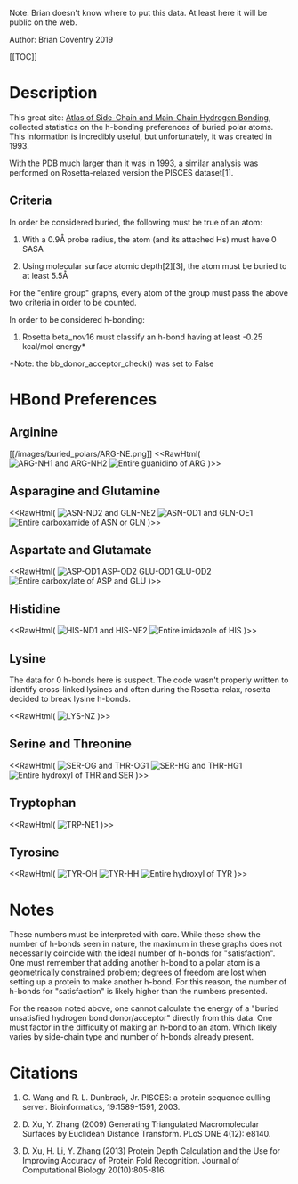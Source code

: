 Note: Brian doesn't know where to put this data. At least here it will be public on the web.

Author: Brian Coventry 2019

[[TOC]]

# Description
This great site: [Atlas of Side-Chain and Main-Chain Hydrogen Bonding](http://prowl.rockefeller.edu/aainfo/hbonds.html), collected statistics on the h-bonding preferences of buried polar atoms. This information is incredibly useful, but unfortunately, it was created in 1993.

With the PDB much larger than it was in 1993, a similar analysis was performed on Rosetta-relaxed version the PISCES dataset[1].

## Criteria 

In order be considered buried, the following must be true of an atom:

1. With a 0.9Å probe radius, the atom (and its attached Hs) must have 0 SASA

2. Using molecular surface atomic depth[2][3], the atom must be buried to at least 5.5Å

For the "entire group" graphs, every atom of the group must pass the above two criteria in order to be counted.

In order to be considered h-bonding:

1. Rosetta beta_nov16 must classify an h-bond having at least -0.25 kcal/mol energy*

\*Note: the bb_donor_acceptor_check() was set to False


# HBond Preferences

## Arginine

[[/images/buried_polars/ARG-NE.png]]
<<RawHtml(
<img src="images/buried_polars/ARG-N.png"  alt="ARG-NH1 and ARG-NH2">
<img src="images/buried_polars/G-ARG.png"  alt="Entire guanidino of ARG">
)>>

## Asparagine and Glutamine

<<RawHtml(
<img src="images/buried_polars/AMIDE-N.png"  alt="ASN-ND2 and GLN-NE2">
<img src="images/buried_polars/AMIDE-O.png"  alt="ASN-OD1 and GLN-OE1">
<img src="images/buried_polars/G-AMIDE.png"  alt="Entire carboxamide of ASN or GLN">
)>>

## Aspartate and Glutamate

<<RawHtml(
<img src="images/buried_polars/CARB-O.png"  alt="ASP-OD1 ASP-OD2 GLU-OD1 GLU-OD2">
<img src="images/buried_polars/G-CARB.png"  alt="Entire carboxylate of ASP and GLU">
)>>

## Histidine

<<RawHtml(
<img src="images/buried_polars/HIS-N.png"  alt="HIS-ND1 and HIS-NE2">
<img src="images/buried_polars/G-HIS.png"  alt="Entire imidazole of HIS">
)>>


## Lysine

The data for 0 h-bonds here is suspect. The code wasn't properly written to identify cross-linked lysines and often during the Rosetta-relax, rosetta decided to break lysine h-bonds.

<<RawHtml(
<img src="images/buried_polars/LYS-N.png"  alt="LYS-NZ">
)>>


## Serine and Threonine

<<RawHtml(
<img src="images/buried_polars/SER-O.png"  alt="SER-OG and THR-OG1">
<img src="images/buried_polars/SER-H.png"  alt="SER-HG and THR-HG1">
<img src="images/buried_polars/G-SER.png"  alt="Entire hydroxyl of THR and SER">
)>>


## Tryptophan

<<RawHtml(
<img src="images/buried_polars/TRP-N.png"  alt="TRP-NE1">
)>>


## Tyrosine

<<RawHtml(
<img src="images/buried_polars/TYR-O.png"  alt="TYR-OH">
<img src="images/buried_polars/TYR-H.png"  alt="TYR-HH">
<img src="images/buried_polars/G-TYR.png"  alt="Entire hydroxyl of TYR">
)>>


# Notes

These numbers must be interpreted with care. While these show the number of h-bonds seen in nature, the maximum in these graphs does not necessarily coincide with the ideal number of h-bonds for "satisfaction". One must remember that adding another h-bond to a polar atom is a geometrically constrained problem; degrees of freedom are lost when setting up a protein to make another h-bond. For this reason, the number of h-bonds for "satisfaction" is likely higher than the numbers presented.

For the reason noted above, one cannot calculate the energy of a "buried unsatisfied hydrogen bond donor/acceptor" directly from this data. One must factor in the difficulty of making an h-bond to an atom. Which likely varies by side-chain type and number of h-bonds already present.


# Citations 
1. G. Wang and R. L. Dunbrack, Jr. PISCES: a protein sequence culling server. Bioinformatics, 19:1589-1591, 2003. 

2. D. Xu, Y. Zhang (2009) Generating Triangulated Macromolecular Surfaces by Euclidean Distance Transform. PLoS ONE 4(12): e8140.

3. D. Xu, H. Li, Y. Zhang (2013) Protein Depth Calculation and the Use for Improving Accuracy of Protein Fold Recognition. Journal of Computational Biology 20(10):805-816.
